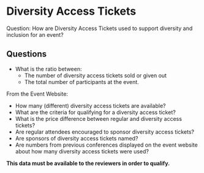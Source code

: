 # Diversity Access Tickets

Question: How are Diversity Access Tickets used to support diversity and inclusion for an event?

## Questions

* What is the ratio between:
  * The number of diversity access tickets sold or given out
  * The total number of participants at the event.

From the Event Website:
  * How many (different) diversity access tickets are available?
  * What are the criteria for qualifying for a diversity access ticket?
  * What is the price difference between regular and diversity access tickets?
  * Are regular attendees encouraged to sponsor diversity access tickets?
  * Are sponsors of diversity access tickets named?
  * Are numbers from previous conferences displayed on the event website about how many diversity access tickets were used?
  


**This data must be available to the reviewers in order to qualify.**

